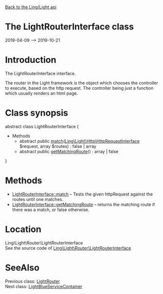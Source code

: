 [Back to the Ling/Light api](https://github.com/lingtalfi/Light/blob/master/doc/api/Ling/Light.md)



The LightRouterInterface class
================
2019-04-09 --> 2019-10-21






Introduction
============

The LightRouterInterface interface.


The router in the Light framework is the object which chooses the controller to execute, based on the http request.
The controller being just a function which usually renders an html page.



Class synopsis
==============


abstract class <span class="pl-k">LightRouterInterface</span>  {

- Methods
    - abstract public [match](https://github.com/lingtalfi/Light/blob/master/doc/api/Ling/Light/Router/LightRouterInterface/match.md)([Ling\Light\Http\HttpRequestInterface](https://github.com/lingtalfi/Light/blob/master/doc/api/Ling/Light/Http/HttpRequestInterface.md) $request, array $routes) : false | array
    - abstract public [getMatchingRoute](https://github.com/lingtalfi/Light/blob/master/doc/api/Ling/Light/Router/LightRouterInterface/getMatchingRoute.md)() : array | false

}






Methods
==============

- [LightRouterInterface::match](https://github.com/lingtalfi/Light/blob/master/doc/api/Ling/Light/Router/LightRouterInterface/match.md) &ndash; Tests the given httpRequest against the routes until one matches.
- [LightRouterInterface::getMatchingRoute](https://github.com/lingtalfi/Light/blob/master/doc/api/Ling/Light/Router/LightRouterInterface/getMatchingRoute.md) &ndash; returns the matching route if there was a match, or false otherwise.





Location
=============
Ling\Light\Router\LightRouterInterface<br>
See the source code of [Ling\Light\Router\LightRouterInterface](https://github.com/lingtalfi/Light/blob/master/Router/LightRouterInterface.php)



SeeAlso
==============
Previous class: [LightRouter](https://github.com/lingtalfi/Light/blob/master/doc/api/Ling/Light/Router/LightRouter.md)<br>Next class: [LightBlueServiceContainer](https://github.com/lingtalfi/Light/blob/master/doc/api/Ling/Light/ServiceContainer/LightBlueServiceContainer.md)<br>
